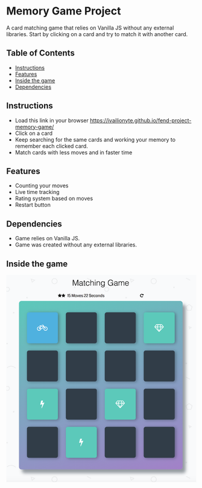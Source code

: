 # Memory Game Project

A card matching game that relies on Vanilla JS without any external libraries. Start by clicking on a card and try to match it with another card.

## Table of Contents

* [Instructions](#instructions)
* [Features](#features)
* [Inside the game](#inside)
* [Dependencies](#dependencies)

## Instructions

* Load this link in your browser https://ivailionyte.github.io/fend-project-memory-game/
* Click on a card
* Keep searching for the same cards and working your memory to remember each clicked card.
* Match cards with less moves and in faster time

## Features

* Counting your moves
* Live time tracking
* Rating system based on moves
* Restart button

## Dependencies

* Game relies on Vanilla JS.
* Game was created without any external libraries.

## Inside the game

![Inside the game](img/Screenshot.png)
